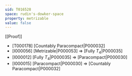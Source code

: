 ```yaml
---
uid: T016528
space: rudin's-dowker-space
property: metrizable
value: false
---
```

[[Proof]]

* [T000178] [Countably Paracompact|P000032]
* [I000056] [Metrizable|P000053] => [Fully $T_4$|P000035]
* [I000012] [Fully $T_4$|P000035] => [Paracompact|P000030]
* [I000015] [Paracompact|P000030] => [Countably Paracompact|P000032]

